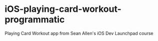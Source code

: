 # iOS-playing-card-workout-programmatic
Playing Card Workout app from Sean Allen's iOS Dev Launchpad course
